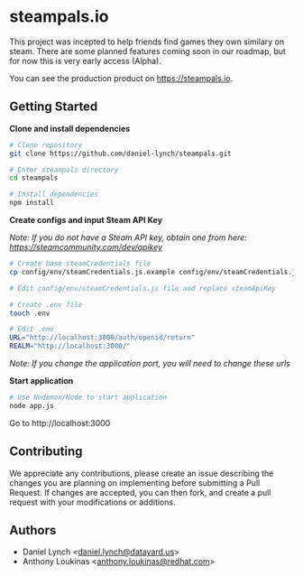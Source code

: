 # steampals.io

This project was incepted to help friends find games they own similary on steam. There are some planned features coming soon in our roadmap, but for now this is very early access (Alpha). 

You can see the production product on https://steampals.io.

## Getting Started

**Clone and install dependencies**
```bash
# Clone repository
git clone https://github.com/daniel-lynch/steampals.git

# Enter steampals directory
cd steampals

# Install dependencies
npm install
```

**Create configs and input Steam API Key**

*Note: If you do not have a Steam API key, obtain one from here: https://steamcommunity.com/dev/apikey*
```bash
# Create base steamCredentials file
cp config/env/steamCredentials.js.example config/env/steamCredentials.js

# Edit config/env/steamCredentials.js file and replace steamApiKey

# Create .env file
touch .env

# Edit .env
URL="http://localhost:3000/auth/openid/return"
REALM="http://localhost:3000/"
```
*Note: If you change the application port, you will need to change these urls*

**Start application**
```bash
# Use Nodemon/Node to start application
node app.js
```
Go to http://localhost:3000

## Contributing

We appreciate any contributions, please create an issue describing the changes you are planning on implementing before submitting a Pull Request. If changes are accepted, you can then fork, and create a pull request with your modifications or additions.

## Authors
  - Daniel Lynch <<daniel.lynch@datayard.us>>
  - Anthony Loukinas <<anthony.loukinas@redhat.com>>